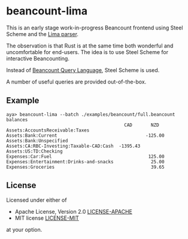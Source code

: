 # beancount-lima

This is an early stage work-in-progress Beancount frontend using Steel Scheme and the [Lima parser](https://github.com/tesujimath/beancount-parser-lima).

The observation is that Rust is at the same time both wonderful and uncomfortable for end-users.  The idea is to use Steel Scheme for interactive Beancounting.

Instead of [Beancount Query Language](https://beancount.github.io/docs/beancount_query_language.html), Steel Scheme is used.


A number of useful queries are provided out-of-the-box.

## Example

```
aya> beancount-lima --batch ./examples/beancount/full.beancount balances
                                            CAD       NZD
Assets:AccountsReceivable:Taxes
Assets:Bank:Current                                 -125.00
Assets:Bank:Unspecified
Assets:CA:RBC-Investing:Taxable-CAD:Cash  -1395.43
Assets:US:TD:Checking
Expenses:Car:Fuel                                    125.00
Expenses:Entertainment:Drinks-and-snacks              25.00
Expenses:Groceries                                    39.65
```

## License

Licensed under either of

 * Apache License, Version 2.0
   [LICENSE-APACHE](http://www.apache.org/licenses/LICENSE-2.0)
 * MIT license
   [LICENSE-MIT](http://opensource.org/licenses/MIT)

at your option.
